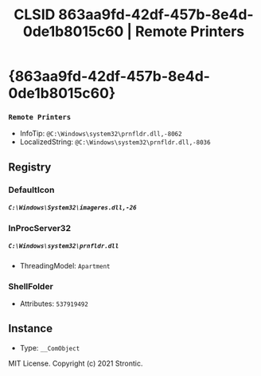 ﻿---
title: "CLSID 863aa9fd-42df-457b-8e4d-0de1b8015c60 | Remote Printers"
excerpt: What is COM-Object CLSID 863aa9fd-42df-457b-8e4d-0de1b8015c60?
---

# {863aa9fd-42df-457b-8e4d-0de1b8015c60}

### `Remote Printers`
* InfoTip: `@C:\Windows\system32\prnfldr.dll,-8062`
* LocalizedString: `@C:\Windows\system32\prnfldr.dll,-8036`

## Registry


### DefaultIcon

##### `C:\Windows\System32\imageres.dll,-26`

### InProcServer32

##### `C:\Windows\system32\prnfldr.dll`
* ThreadingModel: `Apartment`

### ShellFolder

* Attributes: `537919492`

## Instance

* Type: `__ComObject`

MIT License. Copyright (c) 2021 Strontic.


